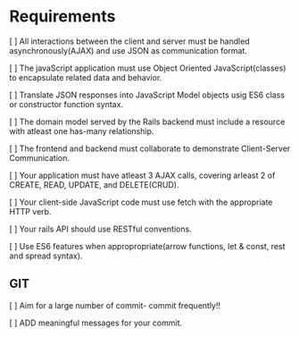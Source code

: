 # Requirements

[ ] All interactions between the client and server must be handled asynchronously(AJAX) and use JSON as communication format.

[ ] The javaScript application must use Object Oriented JavaScript(classes) to encapsulate related data and behavior.

[ ] Translate JSON responses into JavaScript Model objects usig ES6 class or constructor function syntax.

[ ] The domain model served by the Rails backend must include a resource with atleast one has-many relationship.

[ ] The frontend and backend must collaborate to demonstrate Client-Server Communication.

[ ] Your application must have atleast 3 AJAX calls, covering arleast 2 of CREATE, READ, UPDATE, and DELETE(CRUD).

[ ] Your client-side JavaScript code must use fetch with the appropriate HTTP verb.

[ ] Your rails API should use RESTful conventions.

[ ] Use ES6 features when appropropriate(arrow functions, let & const, rest and spread syntax).

## GIT

[ ] Aim for a large number of commit- commit frequently!!

[ ] ADD meaningful messages for your commit.
